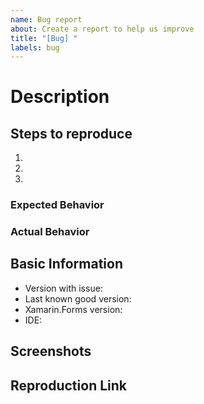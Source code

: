 ```yaml
---
name: Bug report
about: Create a report to help us improve
title: "[Bug] "
labels: bug
---
```


# Description

<!-- A clear and concise description of what the bug is. -->

## Steps to reproduce

1. 
2. 
3. 

### Expected Behavior

<!-- A clear and concise description of what you expected to happen. -->

### Actual Behavior

<!-- If applicable, add screenshots to help explain your problem. -->

## Basic Information

- Version with issue:
- Last known good version:
- Xamarin.Forms version:
- IDE:

## Screenshots

<!-- If the issue is a visual issue, please include screenshots showing the problem if possible -->

## Reproduction Link

<!-- REQUIRED - Please upload or provide a link to a reproduction case. If no reproduction sample is included, this issue may be closed or ignored until a sample has been provided -->
